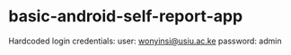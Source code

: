 # basic-android-self-report-app
Hardcoded login credentials:
user: wonyinsi@usiu.ac.ke
password: admin
